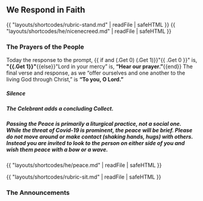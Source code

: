 ## We Respond in Faith
{{ "layouts/shortcodes/rubric-stand.md" | readFile | safeHTML }}
{{ "layouts/shortcodes/he/nicenecreed.md" | readFile | safeHTML }}

### The Prayers of the People
Today the response to the prompt, {{ if and (.Get 0) (.Get 1)}}"{{ .Get 0 }}" is, **"{{.Get 1}}"**{{else}}"Lord in your mercy” is, **“Hear our prayer.”**{{end}} The final verse and response, as we “offer ourselves and one another to the living God through Christ,” is **“To you, O Lord.”**
##### Silence
##### The Celebrant adds a concluding Collect.

##### Passing the Peace is primarily a liturgical practice, not a social one. While the threat of Covid-19 is prominent, the peace will be brief. Please do not move around or make contact (shaking hands, hugs) with others. Instead you are invited to look to the person on either side of you and wish them peace with a bow or a wave.
{{ "layouts/shortcodes/he/peace.md" | readFile | safeHTML }}

{{ "layouts/shortcodes/rubric-sit.md" | readFile | safeHTML }}
### The Announcements
